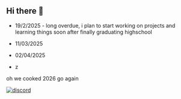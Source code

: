 ## Hi there 👋
- 19/2/2025 - long overdue, i plan to start working on projects and learning things soon
after finally graduating highschool
- 11/03/2025
- 02/04/2025


- z

oh we cooked
2026 go again 

[![discord](https://discord.c99.nl/widget/theme-3/888679832651718687.png)](https://discordid.netlify.app/?id=888679832651718687)
<!--
**BoomBreaker/BoomBreaker** is a ✨ _special_ ✨ repository because its `README.md` (this file) appears on your GitHub profile.

Here are some ideas to get you started:

- 🔭 I’m currently working on ...
- 🌱 I’m currently learning ...
- 👯 I’m looking to collaborate on ...
- 🤔 I’m looking for help with ...
- 💬 Ask me about ...
- 📫 How to reach me: ...
- 😄 Pronouns: ...
- ⚡ Fun fact: ...
-->
